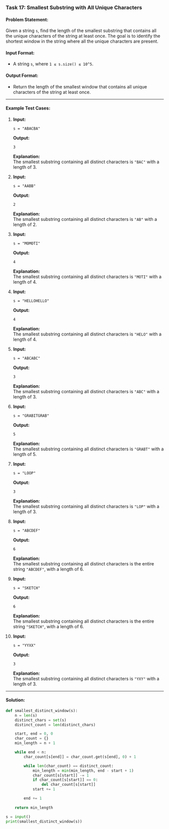 ### Task 17: **Smallest Substring with All Unique Characters**

#### Problem Statement:
Given a string `s`, find the length of the smallest substring that contains all the unique characters of the string at least once. The goal is to identify the shortest window in the string where all the unique characters are present.

#### Input Format:
- A string `s`, where `1 ≤ s.size() ≤ 10^5`.

#### Output Format:
- Return the length of the smallest window that contains all unique characters of the string at least once.

---

#### Example Test Cases:

1. **Input:**  
   ```  
   s = "ABACBA"  
   ```  
   **Output:**  
   ```  
   3  
   ```  
   **Explanation:**  
   The smallest substring containing all distinct characters is `"BAC"` with a length of 3.

2. **Input:**  
   ```  
   s = "AABB"  
   ```  
   **Output:**  
   ```  
   2  
   ```  
   **Explanation:**  
   The smallest substring containing all distinct characters is `"AB"` with a length of 2.

3. **Input:**  
   ```  
   s = "MOMOTI"  
   ```  
   **Output:**  
   ```  
   4  
   ```  
   **Explanation:**  
   The smallest substring containing all distinct characters is `"MOTI"` with a length of 4.

4. **Input:**  
   ```  
   s = "HELLOHELLO"  
   ```  
   **Output:**  
   ```  
   4  
   ```  
   **Explanation:**  
   The smallest substring containing all distinct characters is `"HELO"` with a length of 4.

5. **Input:**  
   ```  
   s = "ABCABC"  
   ```  
   **Output:**  
   ```  
   3  
   ```  
   **Explanation:**  
   The smallest substring containing all distinct characters is `"ABC"` with a length of 3.

6. **Input:**  
   ```  
   s = "GRABITGRAB"  
   ```  
   **Output:**  
   ```  
   5  
   ```  
   **Explanation:**  
   The smallest substring containing all distinct characters is `"GRABT"` with a length of 5.

7. **Input:**  
   ```  
   s = "LOOP"  
   ```  
   **Output:**  
   ```  
   3  
   ```  
   **Explanation:**  
   The smallest substring containing all distinct characters is `"LOP"` with a length of 3.

8. **Input:**  
   ```  
   s = "ABCDEF"  
   ```  
   **Output:**  
   ```  
   6  
   ```  
   **Explanation:**  
   The smallest substring containing all distinct characters is the entire string `"ABCDEF"`, with a length of 6.

9. **Input:**  
   ```  
   s = "SKETCH"  
   ```  
   **Output:**  
   ```  
   6  
   ```  
   **Explanation:**  
   The smallest substring containing all distinct characters is the entire string `"SKETCH"`, with a length of 6.

10. **Input:**  
    ```  
    s = "YYXX"  
    ```  
    **Output:**  
    ```  
    3  
    ```  
    **Explanation:**  
    The smallest substring containing all distinct characters is `"YXY"` with a length of 3.

---

#### Solution:

```python
def smallest_distinct_window(s):
    n = len(s)
    distinct_chars = set(s)
    distinct_count = len(distinct_chars)

    start, end = 0, 0
    char_count = {}
    min_length = n + 1

    while end < n:
        char_count[s[end]] = char_count.get(s[end], 0) + 1

        while len(char_count) == distinct_count:
            min_length = min(min_length, end - start + 1)
            char_count[s[start]] -= 1
            if char_count[s[start]] == 0:
                del char_count[s[start]]
            start += 1

        end += 1
    
    return min_length

s = input()
print(smallest_distinct_window(s))
```
